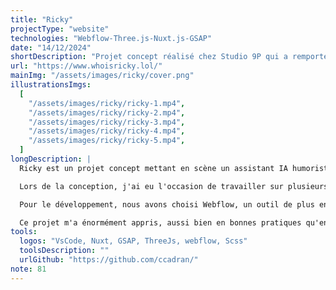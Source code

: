 ```yaml
---
title: "Ricky"
projectType: "website"
technologies: "Webflow-Three.js-Nuxt.js-GSAP"
date: "14/12/2024"
shortDescription: "Projet concept réalisé chez Studio 9P qui a remporté un 'Site of the Day' sur CSS Design Awards et GSAP. J'ai contribué au motion design, créé des POC avec Three.js et GSAP, intégré l'ensemble des maquettes sur Webflow et j'ai également développé certaines animations plus complexes avec du code custom."
url: "https://www.whoisricky.lol/"
mainImg: "/assets/images/ricky/cover.png"
illustrationsImgs:
  [
    "/assets/images/ricky/ricky-1.mp4",
    "/assets/images/ricky/ricky-2.mp4",
    "/assets/images/ricky/ricky-3.mp4",
    "/assets/images/ricky/ricky-4.mp4",
    "/assets/images/ricky/ricky-5.mp4",
  ]
longDescription: |
  Ricky est un projet concept mettant en scène un assistant IA humoristique. Il a été réalisé dans le cadre de mon alternance chez Studio 9P. Nous avons décidé de nous lancer dans la conception de ce site afin de gagner en visibilité, et ce fut chose faite : avec ce site, nous avons été récompensés d'un 'Site of the Day' sur CSS Design Awards et GSAP.

  Lors de la conception, j'ai eu l'occasion de travailler sur plusieurs aspects : réaliser un motion design des animations, créer des POC avec Three.js et GSAP…

  Pour le développement, nous avons choisi Webflow, un outil de plus en plus demandé par les clients. J'ai donc été chargé d'intégrer l'ensemble des maquettes du site. Bien entendu, Webflow ne remplissant pas toutes les cases, nous avons importé un script regroupant l'ensemble du code custom.

  Ce projet m'a énormément appris, aussi bien en bonnes pratiques qu'en organisation de projet à grande échelle.
tools:
  logos: "VsCode, Nuxt, GSAP, ThreeJs, webflow, Scss"
  toolsDescription: ""
  urlGithub: "https://github.com/ccadran/"
note: 81
---
```

